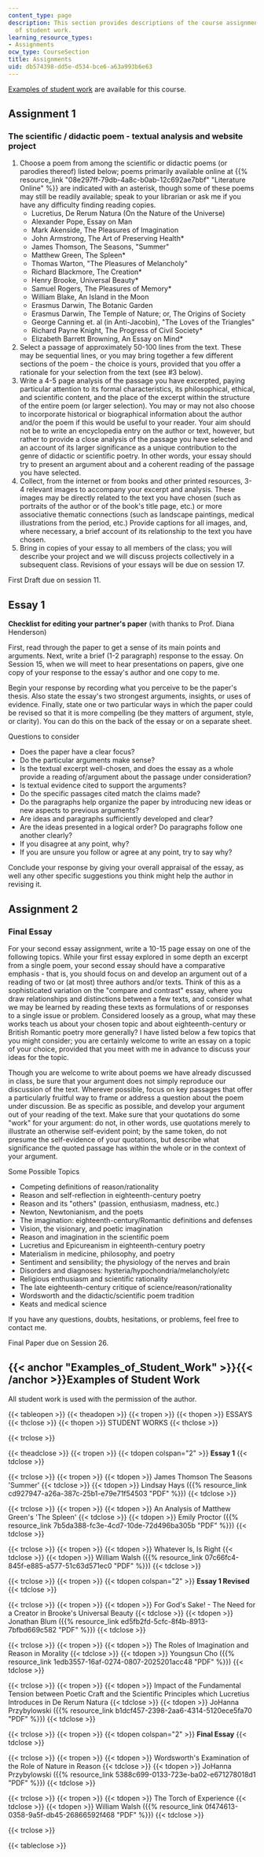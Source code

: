 ```yaml
---
content_type: page
description: This section provides descriptions of the course assignments and examples
  of student work.
learning_resource_types:
- Assignments
ocw_type: CourseSection
title: Assignments
uid: db574398-dd5e-d534-bce6-a63a993b6e63
---
```


[Examples of student work](#Examples_of_Student_Work) are available for this course.

Assignment 1
------------

### The scientific / didactic poem - textual analysis and website project

1.  Choose a poem from among the scientific or didactic poems (or parodies thereof) listed below; poems primarily available online at {{% resource_link "08e297ff-79db-4a8c-b0ab-12c692ae7bbf" "Literature Online" %}} are indicated with an asterisk, though some of these poems may still be readily available; speak to your librarian or ask me if you have any difficulty finding reading copies.
    *   Lucretius, De Rerum Natura (On the Nature of the Universe)
    *   Alexander Pope, Essay on Man
    *   Mark Akenside, The Pleasures of Imagination
    *   John Armstrong, The Art of Preserving Health\*
    *   James Thomson, The Seasons, "Summer"
    *   Matthew Green, The Spleen\*
    *   Thomas Warton, "The Pleasures of Melancholy"
    *   Richard Blackmore, The Creation\*
    *   Henry Brooke, Universal Beauty\*
    *   Samuel Rogers, The Pleasures of Memory\*
    *   William Blake, An Island in the Moon
    *   Erasmus Darwin, The Botanic Garden
    *   Erasmus Darwin, The Temple of Nature; or, The Origins of Society
    *   George Canning et. al (in Anti-Jacobin), "The Loves of the Triangles"
    *   Richard Payne Knight, The Progress of Civil Society\*
    *   Elizabeth Barrett Browning, An Essay on Mind\*
2.  Select a passage of approximately 50-100 lines from the text. These may be sequential lines, or you may bring together a few different sections of the poem - the choice is yours, provided that you offer a rationale for your selection from the text (see #3 below).
3.  Write a 4-5 page analysis of the passage you have excerpted, paying particular attention to its formal characteristics, its philosophical, ethical, and scientific content, and the place of the excerpt within the structure of the entire poem (or larger selection). You may or may not also choose to incorporate historical or biographical information about the author and/or the poem if this would be useful to your reader. Your aim should not be to write an encyclopedia entry on the author or text, however, but rather to provide a close analysis of the passage you have selected and an account of its larger significance as a unique contribution to the genre of didactic or scientific poetry. In other words, your essay should try to present an argument about and a coherent reading of the passage you have selected.
4.  Collect, from the internet or from books and other printed resources, 3-4 relevant images to accompany your excerpt and analysis. These images may be directly related to the text you have chosen (such as portraits of the author or of the book's title page, etc.) or more associative thematic connections (such as landscape paintings, medical illustrations from the period, etc.) Provide captions for all images, and, where necessary, a brief account of its relationship to the text you have chosen.
5.  Bring in copies of your essay to all members of the class; you will describe your project and we will discuss projects collectively in a subsequent class. Revisions of your essays will be due on session 17.

First Draft due on session 11.

Essay 1
-------

**Checklist for editing your partner's paper** (with thanks to Prof. Diana Henderson)

First, read through the paper to get a sense of its main points and arguments. Next, write a brief (1-2 paragraph) response to the essay. On Session 15, when we will meet to hear presentations on papers, give one copy of your response to the essay's author and one copy to me.

Begin your response by recording what you perceive to be the paper's thesis. Also state the essay's two strongest arguments, insights, or uses of evidence. Finally, state one or two particular ways in which the paper could be revised so that it is more compelling (be they matters of argument, style, or clarity). You can do this on the back of the essay or on a separate sheet.

Questions to consider

*   Does the paper have a clear focus?
*   Do the particular arguments make sense?
*   Is the textual excerpt well-chosen, and does the essay as a whole provide a reading of/argument about the passage under consideration?
*   Is textual evidence cited to support the arguments?
*   Do the specific passages cited match the claims made?
*   Do the paragraphs help organize the paper by introducing new ideas or new aspects to previous arguments?
*   Are ideas and paragraphs sufficiently developed and clear?
*   Are the ideas presented in a logical order? Do paragraphs follow one another clearly?
*   If you disagree at any point, why?
*   If you are unsure you follow or agree at any point, try to say why?

Conclude your response by giving your overall appraisal of the essay, as well any other specific suggestions you think might help the author in revising it.

Assignment 2
------------

### Final Essay

For your second essay assignment, write a 10-15 page essay on one of the following topics. While your first essay explored in some depth an excerpt from a single poem, your second essay should have a comparative emphasis - that is, you should focus on and develop an argument out of a reading of two or (at most) three authors and/or texts. Think of this as a sophisticated variation on the "compare and contrast" essay, where you draw relationships and distinctions between a few texts, and consider what we may be learned by reading these texts as formulations of or responses to a single issue or problem. Considered loosely as a group, what may these works teach us about your chosen topic and about eighteenth-century or British Romantic poetry more generally? I have listed below a few topics that you might consider; you are certainly welcome to write an essay on a topic of your choice, provided that you meet with me in advance to discuss your ideas for the topic.

Though you are welcome to write about poems we have already discussed in class, be sure that your argument does not simply reproduce our discussion of the text. Wherever possible, focus on key passages that offer a particularly fruitful way to frame or address a question about the poem under discussion. Be as specific as possible, and develop your argument out of your reading of the text. Make sure that your quotations do some "work" for your argument: do not, in other words, use quotations merely to illustrate an otherwise self-evident point; by the same token, do not presume the self-evidence of your quotations, but describe what significance the quoted passage has within the whole or in the context of your argument.

Some Possible Topics

*   Competing definitions of reason/rationality
*   Reason and self-reflection in eighteenth-century poetry
*   Reason and its "others" (passion, enthusiasm, madness, etc.)
*   Newton, Newtonianism, and the poets
*   The imagination: eighteenth-century/Romantic definitions and defenses
*   Vision, the visionary, and poetic imagination
*   Reason and imagination in the scientific poem
*   Lucretius and Epicureanism in eighteenth-century poetry
*   Materialism in medicine, philosophy, and poetry
*   Sentiment and sensibility; the physiology of the nerves and brain
*   Disorders and diagnoses: hysteria/hypochondria/melancholy/etc
*   Religious enthusiasm and scientific rationality
*   The late eighteenth-century critique of science/reason/rationality
*   Wordsworth and the didactic/scientific poem tradition
*   Keats and medical science

If you have any questions, doubts, hesitations, or problems, feel free to contact me.

Final Paper due on Session 26.

{{< anchor "Examples_of_Student_Work" >}}{{< /anchor >}}Examples of Student Work
--------------------------------------------------------------------------------

All student work is used with the permission of the author.

{{< tableopen >}}
{{< theadopen >}}
{{< tropen >}}
{{< thopen >}}
ESSAYS
{{< thclose >}}
{{< thopen >}}
STUDENT WORKS
{{< thclose >}}

{{< trclose >}}

{{< theadclose >}}
{{< tropen >}}
{{< tdopen colspan="2" >}}
**Essay 1**
{{< tdclose >}}

{{< trclose >}}
{{< tropen >}}
{{< tdopen >}}
James Thomson The Seasons 'Summer'
{{< tdclose >}}
{{< tdopen >}}
Lindsay Hays ({{% resource_link cd927947-a26a-387c-25b1-e79e71f54503 "PDF" %}})
{{< tdclose >}}

{{< trclose >}}
{{< tropen >}}
{{< tdopen >}}
An Analysis of Matthew Green's 'The Spleen'
{{< tdclose >}}
{{< tdopen >}}
Emily Proctor ({{% resource_link 7b5da388-fc3e-4cd7-10de-72d496ba305b "PDF" %}})
{{< tdclose >}}

{{< trclose >}}
{{< tropen >}}
{{< tdopen >}}
Whatever Is, Is Right
{{< tdclose >}}
{{< tdopen >}}
William Walsh ({{% resource_link 07c66fc4-845f-e885-a577-51c63d571ec0 "PDF" %}})
{{< tdclose >}}

{{< trclose >}}
{{< tropen >}}
{{< tdopen colspan="2" >}}
**Essay 1 Revised**
{{< tdclose >}}

{{< trclose >}}
{{< tropen >}}
{{< tdopen >}}
For God's Sake! - The Need for a Creator in Brooke's Universal Beauty
{{< tdclose >}}
{{< tdopen >}}
Jonathan Blum ({{% resource_link ed5fb2fd-5cfc-8f4b-8913-7bfbd669c582 "PDF" %}})
{{< tdclose >}}

{{< trclose >}}
{{< tropen >}}
{{< tdopen >}}
The Roles of Imagination and Reason in Morality
{{< tdclose >}}
{{< tdopen >}}
Youngsun Cho ({{% resource_link 1edb3557-16af-0274-0807-2025201acc48 "PDF" %}})
{{< tdclose >}}

{{< trclose >}}
{{< tropen >}}
{{< tdopen >}}
Impact of the Fundamental Tension between Poetic Craft and the Scientific Principles which Lucretius Introduces in De Rerum Natura
{{< tdclose >}}
{{< tdopen >}}
JoHanna Przybylowski ({{% resource_link b1dcf457-2398-2aa6-4314-5120ece5fa70 "PDF" %}})
{{< tdclose >}}

{{< trclose >}}
{{< tropen >}}
{{< tdopen colspan="2" >}}
**Final Essay**
{{< tdclose >}}

{{< trclose >}}
{{< tropen >}}
{{< tdopen >}}
Wordsworth's Examination of the Role of Nature in Reason
{{< tdclose >}}
{{< tdopen >}}
JoHanna Przybylowski ({{% resource_link 5388c699-0133-723e-ba02-e671278018d1 "PDF" %}})
{{< tdclose >}}

{{< trclose >}}
{{< tropen >}}
{{< tdopen >}}
The Torch of Experience
{{< tdclose >}}
{{< tdopen >}}
William Walsh ({{% resource_link 0f474613-0358-9a5f-db45-26866592f468 "PDF" %}})
{{< tdclose >}}

{{< trclose >}}

{{< tableclose >}}